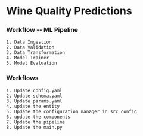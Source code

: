 # Wine Quality Predictions

### Workflow -- ML Pipeline

    1. Data Ingestion
    2. Data Validation
    3. Data Transformation
    4. Model Trainer
    5. Model Evaluation

### Workflows
    1. Update config.yaml
    2. Update schema.yaml
    3. Update params.yaml
    4. update the entity
    5. Update the configuration manager in src config
    6. update the components
    7. Update the pipeline
    8. Update the main.py